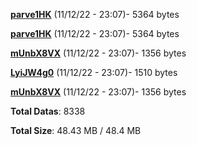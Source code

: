 [**parve1HK**](/data/parve1HK.txt) (11/12/22 - 23:07)- 5364 bytes

[**parve1HK**](/data/parve1HK.txt) (11/12/22 - 23:07)- 5364 bytes

[**mUnbX8VX**](/data/mUnbX8VX.txt) (11/12/22 - 23:07)- 1356 bytes

[**LyiJW4g0**](/data/LyiJW4g0.txt) (11/12/22 - 23:07)- 1510 bytes

[**mUnbX8VX**](/data/mUnbX8VX.txt) (11/12/22 - 23:07)- 1356 bytes

**Total Datas**: 8338

**Total Size**: 48.43 MB / 48.4 MB